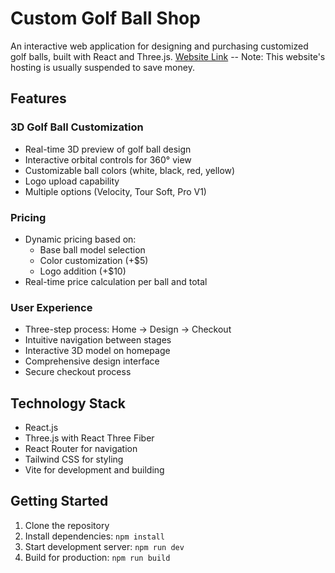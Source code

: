# Custom Golf Ball Shop

An interactive web application for designing and purchasing customized golf balls, built with React and Three.js.
[Website Link](https://golf-ball-customizer.fly.dev/) 
  -- Note: This website's hosting is usually suspended to save money.

## Features

### 3D Golf Ball Customization
- Real-time 3D preview of golf ball design
- Interactive orbital controls for 360° view
- Customizable ball colors (white, black, red, yellow)
- Logo upload capability
- Multiple options (Velocity, Tour Soft, Pro V1)

### Pricing
- Dynamic pricing based on:
  - Base ball model selection
  - Color customization (+$5)
  - Logo addition (+$10)
- Real-time price calculation per ball and total

### User Experience
- Three-step process: Home → Design → Checkout
- Intuitive navigation between stages
- Interactive 3D model on homepage
- Comprehensive design interface
- Secure checkout process

## Technology Stack

- React.js
- Three.js with React Three Fiber
- React Router for navigation
- Tailwind CSS for styling
- Vite for development and building

## Getting Started

1. Clone the repository
2. Install dependencies: `npm install`
3. Start development server: `npm run dev`
4. Build for production: `npm run build`

